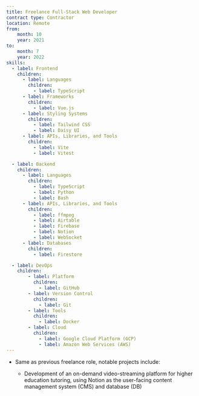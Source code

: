 ```yaml
---
title: Freelance Full-Stack Web Developer
contract type: Contractor
location: Remote
from: 
    month: 10
    year: 2021
to:
    month: 7
    year: 2022
skills:
  - label: Frontend
    children:
      - label: Languages
        children:
          - label: TypeScript
      - label: Frameworks
        children:
          - label: Vue.js
      - label: Styling Systems
        children:
          - label: Tailwind CSS
          - label: Daisy UI
      - label: APIs, Libraries, and Tools
        children:
          - label: Vite
          - label: Vitest

  - label: Backend
    children: 
      - label: Languages
        children:
          - label: TypeScript
          - label: Python
          - label: Bash
      - label: APIs, Libraries, and Tools
        children:
          - label: ffmpeg
          - label: Airtable
          - label: Firebase
          - label: Notion
          - label: WebSocket
      - label: Databases
        children:
          - label: Firestore

  - label: DevOps
    children:
        - label: Platform
          children:
            - label: GitHub
        - label: Version Control
          children:
            - label: Git
        - label: Tools
          children:
            - label: Docker
        - label: Cloud
          children:
            - label: Google Cloud Platform (GCP)
            - label: Amazon Web Services (AWS)
---
```

* Same as previous freelance role, notable projects include:

  * Development of an on-demand video-streaming platform for higher education tutoring, using Notion as the user-facing content management system (CMS) and database (DB)
